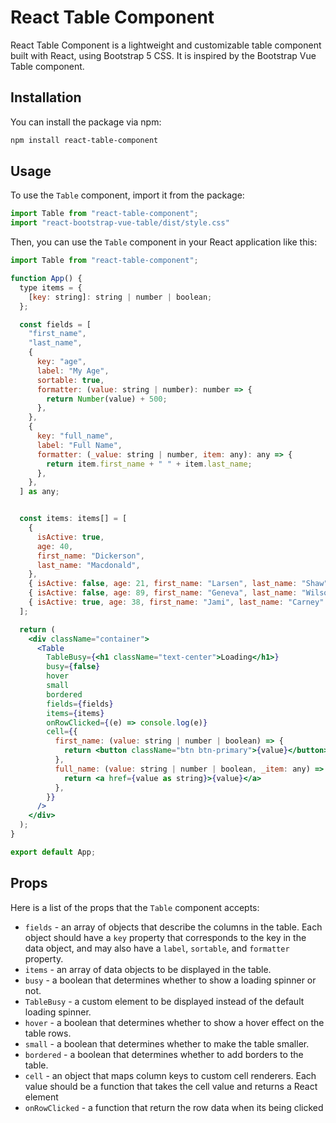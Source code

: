 
# React Table Component

React Table Component is a lightweight and customizable table component built with React, using Bootstrap 5 CSS. It is inspired by the Bootstrap Vue Table component.

## Installation

You can install the package via npm:

```bash
npm install react-table-component
```

## Usage

To use the `Table` component, import it from the package:

```jsx
import Table from "react-table-component";
import "react-bootstrap-vue-table/dist/style.css"
```

Then, you can use the `Table` component in your React application like this:

```jsx
import Table from "react-table-component";

function App() {
  type items = {
    [key: string]: string | number | boolean;
  };

  const fields = [
    "first_name",
    "last_name",
    {
      key: "age",
      label: "My Age",
      sortable: true,
      formatter: (value: string | number): number => {
        return Number(value) + 500;
      },
    },
    {
      key: "full_name",
      label: "Full Name",
      formatter: (_value: string | number, item: any): any => {
        return item.first_name + " " + item.last_name;
      },
    },
  ] as any;


  const items: items[] = [
    {
      isActive: true,
      age: 40,
      first_name: "Dickerson",
      last_name: "Macdonald",
    },
    { isActive: false, age: 21, first_name: "Larsen", last_name: "Shaw" },
    { isActive: false, age: 89, first_name: "Geneva", last_name: "Wilson" },
    { isActive: true, age: 38, first_name: "Jami", last_name: "Carney" },
  ];

  return (
    <div className="container">
      <Table
        TableBusy={<h1 className="text-center">Loading</h1>}
        busy={false}
        hover
        small
        bordered
        fields={fields}
        items={items}
        onRowClicked={(e) => console.log(e)}
        cell={{
          first_name: (value: string | number | boolean) => {
            return <button className="btn btn-primary">{value}</button>;
          },
          full_name: (value: string | number | boolean, _item: any) => {
            return <a href={value as string}>{value}</a>
          },
        }}
      />
    </div>
  );
}

export default App;
```

## Props

Here is a list of the props that the `Table` component accepts:

- `fields` - an array of objects that describe the columns in the table. Each object should have a `key` property that corresponds to the key in the data object, and may also have a `label`, `sortable`, and `formatter` property.
- `items` - an array of data objects to be displayed in the table.
- `busy` - a boolean that determines whether to show a loading spinner or not.
- `TableBusy` - a custom element to be displayed instead of the default loading spinner.
- `hover` - a boolean that determines whether to show a hover effect on the table rows.
- `small` - a boolean that determines whether to make the table smaller.
- `bordered` - a boolean that determines whether to add borders to the table.
- `cell` - an object that maps column keys to custom cell renderers. Each value should be a function that takes the cell value and returns a React element
- `onRowClicked` - a function that return the row data when its being clicked


